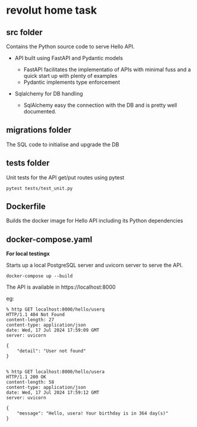 # revolut home task

## src folder

Contains the Python source code to serve Hello API.

- API built using FastAPI and Pydantic models
    - FastAPI facilitates the implementatio of APIs with minimal fuss and a quick start up with plenty of examples
    - Pydantic implements type enforcement

- Sqlalchemy for DB handling
    - SqlAlchemy easy the connection with the DB and is pretty well documented.

## migrations folder

The SQL code to initialise and upgrade the DB

## tests folder

Unit tests for the API get/put routes using pytest

```
pytest tests/test_unit.py
```

## Dockerfile

Builds the docker image for Hello API including its Python dependencies

## docker-compose.yaml

**For local testingx**

Starts up a local PostgreSQL server and uvicorn server to serve the API.

```docker-compose up --build```

The API is available in https://localhost:8000

eg:

```
% http GET localhost:8000/hello/userq
HTTP/1.1 404 Not Found
content-length: 27
content-type: application/json
date: Wed, 17 Jul 2024 17:59:09 GMT
server: uvicorn

{
    "detail": "User not found"
}


% http GET localhost:8000/hello/usera
HTTP/1.1 200 OK
content-length: 58
content-type: application/json
date: Wed, 17 Jul 2024 17:59:12 GMT
server: uvicorn

{
    "message": "Hello, usera! Your birthday is in 364 day(s)"
}
```

